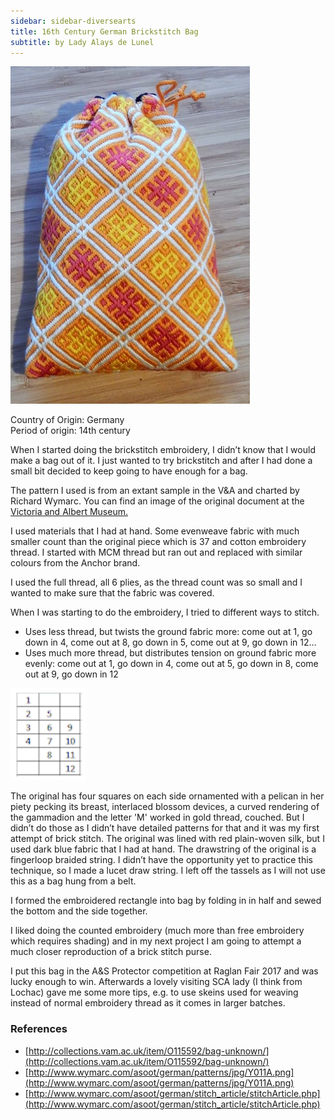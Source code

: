 ```yaml
---
sidebar: sidebar-diversearts
title: 16th Century German Brickstitch Bag
subtitle: by Lady Alays de Lunel
---
```


<img src="/images/diverse-arts/brickworkbag.jpg" class="rounded float-md-end m-2" alt="Brick stitch bag completed" />

Country of Origin: Germany  
Period of origin: 14th century

When I started doing the brickstitch embroidery, I didn’t know that I would make a bag out of it. I just wanted to try brickstitch and after I had done a small bit decided to keep going to have enough for a bag.

The pattern I used is from an extant sample in the V&A and charted by Richard Wymarc.  You can find an image of the original document at the <a href="http://collections.vam.ac.uk/item/O115592/bag-unknown/">Victoria and Albert Museum.</a>

I used materials that I had at hand. Some evenweave fabric with much smaller count than the original piece which is 37 and cotton embroidery thread. I started with MCM thread but ran out and replaced with similar colours from the Anchor brand.

I used the full thread, all 6 plies, as the thread count was so small and I wanted to make sure that the fabric was covered. 

When I was starting to do the embroidery, I tried to different ways to stitch.

- Uses less thread, but twists the ground fabric more: come out at 1, go down in 4, come out at 8, go down in 5, come out at 9, go down in 12... 
- Uses much more thread, but distributes tension on ground fabric more evenly: come out at 1, go down in 4, come out at 5, go down in 8, come out at 9, go down in 12

<img src="/images/diverse-arts/brickworkbag-stitchcount.png" class="rounded float-md-end m-2" alt="stitch arrangement" />

The original has four squares on each side ornamented with a pelican in her piety pecking its breast, interlaced blossom devices, a curved rendering of the gammadion and the letter 'M' worked in gold thread, couched. But I didn’t do those as I didn’t have detailed patterns for that and it was my first attempt of brick stitch.
The original was lined with red plain-woven silk, but I used dark blue fabric that I had at hand. 
The drawstring of the original is a fingerloop braided string. I didn’t have the opportunity yet to practice this technique, so I made a lucet draw string.
I left off the tassels as I will not use this as a bag hung from a belt.

I formed the embroidered rectangle into bag by folding in in half and sewed the bottom and the side together.

I liked doing the counted embroidery (much more than free embroidery which requires shading) and in my next project I am going to attempt a much closer reproduction of a brick stitch purse.

I put this bag in the A&S Protector competition at Raglan Fair 2017 and was lucky enough to win.
Afterwards a lovely visiting SCA lady (I think from Lochac) gave me some more tips, e.g. to use skeins used for weaving instead of normal embroidery thread as it comes in larger batches. 

### References

- [http://collections.vam.ac.uk/item/O115592/bag-unknown/](http://collections.vam.ac.uk/item/O115592/bag-unknown/)
- [http://www.wymarc.com/asoot/german/patterns/jpg/Y011A.png](http://www.wymarc.com/asoot/german/patterns/jpg/Y011A.png)
- [http://www.wymarc.com/asoot/german/stitch_article/stitchArticle.php](http://www.wymarc.com/asoot/german/stitch_article/stitchArticle.php)